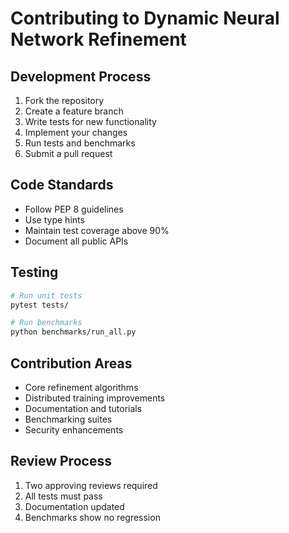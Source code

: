 # Contributing to Dynamic Neural Network Refinement

## Development Process

1. Fork the repository
2. Create a feature branch
3. Write tests for new functionality
4. Implement your changes
5. Run tests and benchmarks
6. Submit a pull request

## Code Standards

- Follow PEP 8 guidelines
- Use type hints
- Maintain test coverage above 90%
- Document all public APIs

## Testing

```bash
# Run unit tests
pytest tests/

# Run benchmarks
python benchmarks/run_all.py
```

## Contribution Areas

- Core refinement algorithms
- Distributed training improvements
- Documentation and tutorials
- Benchmarking suites
- Security enhancements

## Review Process

1. Two approving reviews required
2. All tests must pass
3. Documentation updated
4. Benchmarks show no regression

